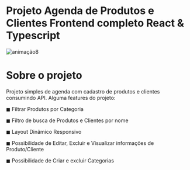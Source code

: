 # Projeto Agenda de Produtos e Clientes Frontend completo React & Typescript

![animação8](https://user-images.githubusercontent.com/99502194/187984904-d958c1e3-b76c-4f20-998a-18ea3af9b91f.gif)

# Sobre o projeto

Projeto simples de agenda com cadastro de produtos e clientes consumindo API. Alguma features do projeto:

<p>
 ◼ Filtrar Produtos por Categoria </p>
 ◼ Filtro de busca de Produtos e Clientes por nome</p>
 ◼ Layout Dinâmico Responsivo </p>
 ◼ Possibilidade de Editar, Excluir e Visualizar informações de Produto/Cliente </p>
 ◼ Possibilidade de Criar e excluir Categorias </p>

